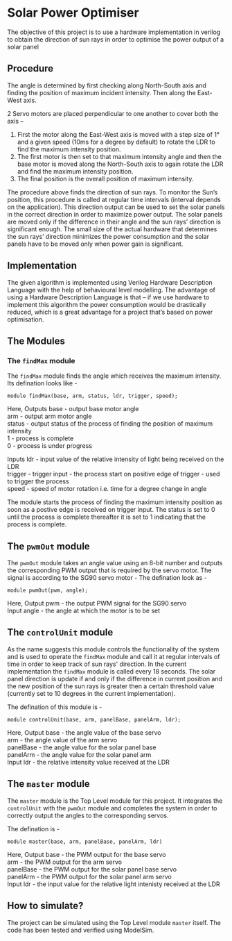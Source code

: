 # Solar Power Optimiser

The objective of this project is to use a hardware implementation in verilog to obtain the direction of sun rays in order to optimise the power output of a solar panel
## Procedure

The angle is determined by first checking along North-South axis and finding the position of maximum incident intensity. Then along the East-West axis.

2 Servo motors are placed perpendicular to one another to cover both the axis –
1. First the motor along the East-West axis is moved with a step size of 1° and a given speed (10ms for a degree by default) to rotate the LDR to find the maximum intensity position.
2. The first motor is then set to that maximum intensity angle and then the base motor is moved along the North-South axis to again rotate the LDR and find the maximum intensity position.
3. The final position is the overall position of maximum intensity.

The procedure above finds the direction of sun rays. To monitor the Sun’s position, this procedure is called at regular time intervals (interval depends on the application).
This direction output can be used to set the solar panels in the correct direction in order to maximize power output. The solar panels are moved only if the difference in their angle and the sun rays’ direction is significant enough. The small size of the actual hardware that determines the sun rays’ direction minimizes the power consumption and the solar panels have to be moved only when power gain is significant.

## Implementation

The given algorithm is implemented using Verilog Hardware Description Language with the help of behavioural level modelling. The advantage of using a Hardware Description Language is that – if we use hardware to implement this algorithm the power consumption would be drastically reduced, which is a great advantage for a project that’s based on power optimisation.

## The Modules

### The `findMax` module

The `findMax` module finds the angle which receives the maximum intensity. Its defination looks like -

`module findMax(base, arm, status, ldr, trigger, speed);`

Here,
Outputs base    -   output base motor angle  
        arm     -   output arm motor angle  
        status  -   output status of the process of finding the position of maximum intensity  
                    1   -   process is complete  
                    0   -   process is under progress  

Inputs  ldr     -   input value of the relative intensity of light being received on the LDR  
        trigger -   trigger input - the process start on positive edge of trigger - used to trigger the process  
        speed   -   speed of motor rotation i.e. time for a degree change in angle  

The module starts the process of finding the maximum intensity position as soon as a postive edge is received on trigger input. The status is set to 0 until the process is complete thereafter it is set to 1 indicating that the process is complete.

## The `pwmOut` module

The `pwmOut` module takes an angle value using an 8-bit number and outputs the corresponding PWM output that is required by the servo motor. The signal is according to the SG90 servo motor - <add link>
The defination look as -

`module pwmOut(pwm, angle);`

Here,
Output  pwm     -   the output PWM signal for the SG90 servo  
Input   angle   -   the angle at which the motor is to be set  

## The `controlUnit` module

As the name suggests this module controls the functionality of the system and is used to operate the `findMax` module and call it at regular intervals of time in order to keep track of sun rays' direction.
In the current implementation the `findMax` module is called every 18 seconds. The solar panel direction is update if and only if the difference in current position and the new position of the sun rays is greater then a certain threshold value (currently set to 10 degrees in the current implementation).

The defination of this module is -

`module controlUnit(base, arm, panelBase, panelArm, ldr);`

Here,
Output  base        -   the angle value of the base servo  
        arm         -   the angle value of the arm servo  
        panelBase   -   the angle value for the solar panel base  
        panelArm    -   the angle value for the solar panel arm  
Input   ldr         -   the relative intensity value received at the LDR  

## The `master` module

The `master` module is the Top Level module for this project. It integrates the `controlUnit` with the `pwmOut` module and completes the system in order to correctly output the angles to the corresponding servos.

The defination is -

`module master(base, arm, panelBase, panelArm, ldr)`

Here,
Output  base        -   the PWM output for the base servo  
        arm         -   the PWM output for the arm servo  
        panelBase   -   the PWM output for the solar panel base servo  
        panelArm    -   the PWM output for the solar panel arm servo  
Input   ldr         -   the input value for the relative light intenisty received at the LDR  

## How to simulate?

The project can be simulated using the Top Level module `master` itself. The code has been tested and verified using ModelSim.
